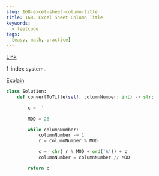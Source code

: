 ```yaml
---
slug: 168-excel-sheet-column-title
title: 168. Excel Sheet Column Title
keywords:
  - leetcode
tags:
  [easy, math, practice]
---
```


[Link](https://leetcode.com/problems/excel-sheet-column-title/description/)

1-index system..

[Explain](https://leetcode.com/problems/excel-sheet-column-title/solutions/441430/detailed-explanation-here-s-why-we-need-n-at-first-of-every-loop-java-python-c/)

```python
class Solution:
    def convertToTitle(self, columnNumber: int) -> str:

        c = ''

        MOD = 26

        while columnNumber:
            columnNumber -= 1
            r = columnNumber % MOD

            c =  chr( r % MOD + ord('A')) + c
            columnNumber = columnNumber // MOD

        return c
```

